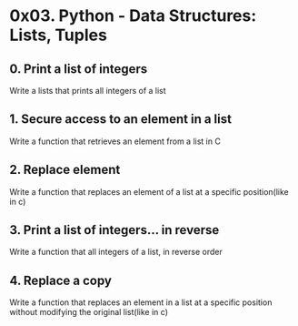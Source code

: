 # 0x03. Python - Data Structures: Lists, Tuples

## 0. Print a list of integers
Write a lists that prints all integers of a list

## 1. Secure access to an element in a list
Write a function that retrieves an element from a list in C

## 2. Replace element
Write a function that replaces an element of a list at a specific position(like in c)

## 3. Print a list of integers... in reverse
Write a function that all integers of a list, in reverse order

## 4. Replace a copy
Write a function that replaces an element in a list at a specific position without modifying the original list(like in c)


